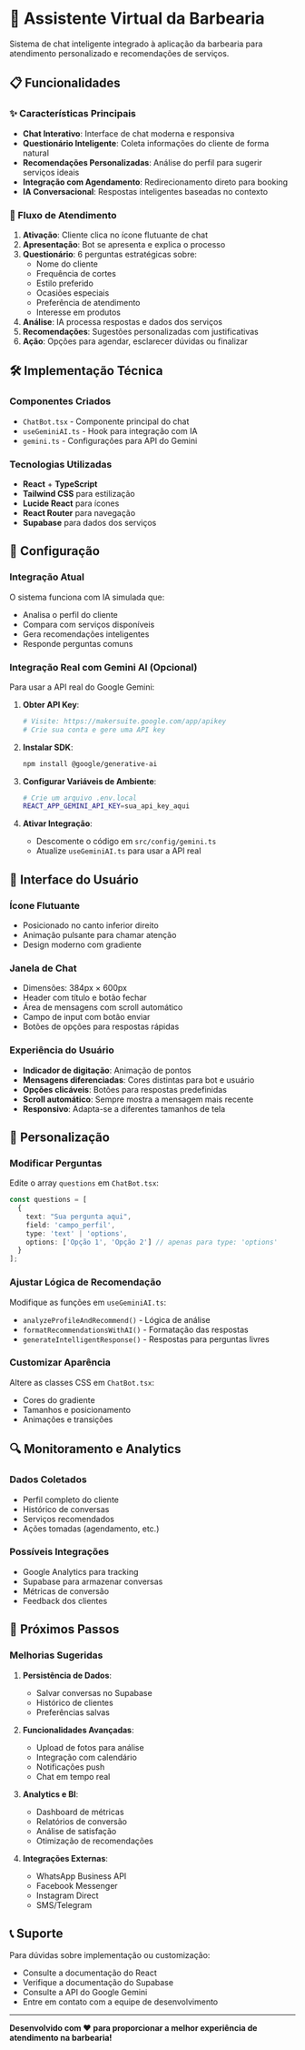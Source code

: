 # 🤖 Assistente Virtual da Barbearia

Sistema de chat inteligente integrado à aplicação da barbearia para atendimento personalizado e recomendações de serviços.

## 📋 Funcionalidades

### ✨ Características Principais
- **Chat Interativo**: Interface de chat moderna e responsiva
- **Questionário Inteligente**: Coleta informações do cliente de forma natural
- **Recomendações Personalizadas**: Análise do perfil para sugerir serviços ideais
- **Integração com Agendamento**: Redirecionamento direto para booking
- **IA Conversacional**: Respostas inteligentes baseadas no contexto

### 🎯 Fluxo de Atendimento
1. **Ativação**: Cliente clica no ícone flutuante de chat
2. **Apresentação**: Bot se apresenta e explica o processo
3. **Questionário**: 6 perguntas estratégicas sobre:
   - Nome do cliente
   - Frequência de cortes
   - Estilo preferido
   - Ocasiões especiais
   - Preferência de atendimento
   - Interesse em produtos
4. **Análise**: IA processa respostas e dados dos serviços
5. **Recomendações**: Sugestões personalizadas com justificativas
6. **Ação**: Opções para agendar, esclarecer dúvidas ou finalizar

## 🛠️ Implementação Técnica

### Componentes Criados
- `ChatBot.tsx` - Componente principal do chat
- `useGeminiAI.ts` - Hook para integração com IA
- `gemini.ts` - Configurações para API do Gemini

### Tecnologias Utilizadas
- **React** + **TypeScript**
- **Tailwind CSS** para estilização
- **Lucide React** para ícones
- **React Router** para navegação
- **Supabase** para dados dos serviços

## 🔧 Configuração

### Integração Atual
O sistema funciona com IA simulada que:
- Analisa o perfil do cliente
- Compara com serviços disponíveis
- Gera recomendações inteligentes
- Responde perguntas comuns

### Integração Real com Gemini AI (Opcional)
Para usar a API real do Google Gemini:

1. **Obter API Key**:
   ```bash
   # Visite: https://makersuite.google.com/app/apikey
   # Crie sua conta e gere uma API key
   ```

2. **Instalar SDK**:
   ```bash
   npm install @google/generative-ai
   ```

3. **Configurar Variáveis de Ambiente**:
   ```bash
   # Crie um arquivo .env.local
   REACT_APP_GEMINI_API_KEY=sua_api_key_aqui
   ```

4. **Ativar Integração**:
   - Descomente o código em `src/config/gemini.ts`
   - Atualize `useGeminiAI.ts` para usar a API real

## 📱 Interface do Usuário

### Ícone Flutuante
- Posicionado no canto inferior direito
- Animação pulsante para chamar atenção
- Design moderno com gradiente

### Janela de Chat
- Dimensões: 384px × 600px
- Header com título e botão fechar
- Área de mensagens com scroll automático
- Campo de input com botão enviar
- Botões de opções para respostas rápidas

### Experiência do Usuário
- **Indicador de digitação**: Animação de pontos
- **Mensagens diferenciadas**: Cores distintas para bot e usuário
- **Opções clicáveis**: Botões para respostas predefinidas
- **Scroll automático**: Sempre mostra a mensagem mais recente
- **Responsivo**: Adapta-se a diferentes tamanhos de tela

## 🎨 Personalização

### Modificar Perguntas
Edite o array `questions` em `ChatBot.tsx`:
```typescript
const questions = [
  {
    text: "Sua pergunta aqui",
    field: 'campo_perfil',
    type: 'text' | 'options',
    options: ['Opção 1', 'Opção 2'] // apenas para type: 'options'
  }
];
```

### Ajustar Lógica de Recomendação
Modifique as funções em `useGeminiAI.ts`:
- `analyzeProfileAndRecommend()` - Lógica de análise
- `formatRecommendationsWithAI()` - Formatação das respostas
- `generateIntelligentResponse()` - Respostas para perguntas livres

### Customizar Aparência
Altere as classes CSS em `ChatBot.tsx`:
- Cores do gradiente
- Tamanhos e posicionamento
- Animações e transições

## 🔍 Monitoramento e Analytics

### Dados Coletados
- Perfil completo do cliente
- Histórico de conversas
- Serviços recomendados
- Ações tomadas (agendamento, etc.)

### Possíveis Integrações
- Google Analytics para tracking
- Supabase para armazenar conversas
- Métricas de conversão
- Feedback dos clientes

## 🚀 Próximos Passos

### Melhorias Sugeridas
1. **Persistência de Dados**:
   - Salvar conversas no Supabase
   - Histórico de clientes
   - Preferências salvas

2. **Funcionalidades Avançadas**:
   - Upload de fotos para análise
   - Integração com calendário
   - Notificações push
   - Chat em tempo real

3. **Analytics e BI**:
   - Dashboard de métricas
   - Relatórios de conversão
   - Análise de satisfação
   - Otimização de recomendações

4. **Integrações Externas**:
   - WhatsApp Business API
   - Facebook Messenger
   - Instagram Direct
   - SMS/Telegram

## 📞 Suporte

Para dúvidas sobre implementação ou customização:
- Consulte a documentação do React
- Verifique a documentação do Supabase
- Consulte a API do Google Gemini
- Entre em contato com a equipe de desenvolvimento

---

**Desenvolvido com ❤️ para proporcionar a melhor experiência de atendimento na barbearia!**
